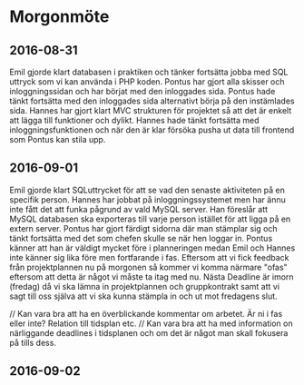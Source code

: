 # Morgonmöte
## 2016-08-31
Emil gjorde klart databasen i praktiken och tänker fortsätta jobba med SQL uttryck som vi kan använda i PHP koden.
Pontus har gjort alla skisser och inloggningssidan och har börjat med den inloggades sida. Pontus hade tänkt fortsätta med den inloggades sida alternativt börja på den instämlades sida.
Hannes har gjort klart MVC strukturen för projektet så att det är enkelt att lägga till funktioner och dylikt. Hannes hade tänkt fortsätta med inloggningsfunktionen och när den är klar försöka pusha ut data till frontend som Pontus kan stila upp.


## 2016-09-01
Emil gjorde klart SQLuttrycket för att se vad den senaste aktiviteten på en specifik person.
Hannes har jobbat på inloggningssystemet men har ännu inte fått det att funka pågrund av vald MySQL server. Han föreslår att MySQL databasen ska exporteras till varje person istället för att ligga på en extern server.
Pontus har gjort färdigt sidorna där man stämplar sig och tänkt fortsätta med det som chefen skulle se när hen loggar in.
Pontus känner att han är väldigt mycket före i planneringen medan Emil och Hannes inte känner sig lika före men fortfarande i fas.
Eftersom att vi fick feedback från projektplannen nu på morgonen så kommer vi komma närmare "ofas" eftersom att detta är något vi måste ta itag med nu.
Nästa Deadline är imorn (fredag) då vi ska lämna in projektplannen och gruppkontrakt samt att vi sagt till oss själva att vi ska kunna stämpla in och ut mot fredagens slut.

// Kan vara bra att ha en överblickande kommentar om arbetet. Är ni i fas eller inte? Relation till tidsplan etc.
// Kan vara bra att ha med information on närliggande deadlines i tidsplanen och om det är något man skall fokusera på tills dess.


## 2016-09-02
* Det har gått bra för Pontus, han har dock haft problem elementpositionering i HTMLen vilken han tänkte lösa idag med egen CSS fil. Pågrund av ändring i projektplanen så känner Pontus att han är i en halv dag före projektplaneringen. Pontus känner att han är 70% klar med det han jobar med vilket har en deadline vid nästkommande måndags slut.
* Det går bra för Emil. Han gjorde klart chefens tabell i SQL igår. Han jobbar numera på hur man gör massmatte i SQL då vi ska räkna ut tiden mellan två datum/tider flera gånger i samma SQL-fråga. Emil känner att han är i fas endligt den nya tidsplanen.
* Hannes känner sig i fas och har som mål att bli klar med loginfunktionen idag för att sedan börja jobba på incheckning och utcheckning.

## 2016-09-05
Vi blev klara fram till deadlinen som vi satt för fredagen vecka 35. Då vi skulle vara klara med login system, inlämningen av gruppkontrakt och projektplanen.
Pontus ligger i fas, på grund av störningar under dagen så kanske pontus kommer hamna efter minimalt. Lite css justeringar för stämpla ut sidan.
Hannes ligger ca två dagar före deadline, men eftersom Emil är borta en stund under onsdagen så kanske han falla efter lite men fortfarande vara före tidsplanen. Ska struktuera upp datahanteringen för adminpanelen.
Emil ligger i fas och blev färdig med det SQL uttryck han skulle fixa tills på fredagen, ska nu börja med att visa data via SQL uttryck.

## 2016-09-06
Hannes och Emil diskuterade en lösning kring hur man skulle strukturera dataflödet för histogramet. Pontus insåg att något han inte trodde var fixat var redan fixat. Vi hade inte så mycket tid att jobba igår så vi ligger på samma nivå som när vi började dagen igår mer eller mindre vilket är tråkigt. Vi skulle vilja veta hur många dagar som är plannerade att gå bort till ickeprojekt-aktiviteter så man kan plannera projektet efter det.

##2016-09-07
Hannes ska fixa buggar kring hur timmar printas ut. Hannes ligger även 3 dagar före enligt tids planen. Hannes funderar på om vi ska ha dagarna genererade i PHP helt.
Pontus ska kolla lite på Twig idag eftersom att han ligger en dag före och nästa sak han ska göra måste han vänta på Emil för att göra.
Emil ska göra lite PHP idag, han ska mata in data i tabellen där adminen/chefen ser sina arbetare och om de är instämplade eller inte. Emil ligger en dag för en dag före eftersom att han blev färdig med SQL uttrycken igår.
Imorgon kommer Pontus och Emil kolla genom den grafiska designen på hemsidan.

## 2016-09-08
Emil var frånvarande under början av morgonmötet igår då han var hos tandläkaren men fyllde senare in oss på vad han skulle göra, idag ska Emil och Pontus jobba med designen av sidan, då de ska gå igenom sidan och kolla om något behöver förtydligas, läggas till eller diskuteras med gruppen. Hannes tänker börja binda ihop resterande delar. Vi kommer även att ha besök av ännu ett företag vid 10:00 idag så lite tid kommer att gå bort där. Förutom det så tänker vi jobba på enligt tidsplanen så vi blir klara tills deadlinen, för tillfället ligger vi alla i fas, då Emil och Pontus känner att de ligger lite före. Deadlinen tills på fredag är klar en dag tidigare än den borde. Under gårdagen reflekterade vi över tidsplanen.

## 2016-09-08
Emil tänker jobba med ett SQL uttryck med en persons namn och efternamn, samt att slänga ihop alla timestamps som ligger i samma checkgroup på samma rad i en tabell så det ser ut något som |Emil|Gunnarsson|2016-09-8:30|2016-09-15:30|, för att visa när folk gick av och på skift.
Pontus ska göra den grafiska sidan för detta och Hannes kommer att göra PHP delen bakom allt detta. Detta förväntas vara klart idag. Om detta är klart idag så följer vi tidsplanen.
Igår blev Emil och Pontus klara med att gå igenom och fixa / justera sidan då vi ändrade titlar och texter. Hannes sydde ihop allt som fanns på frontend enda bak till databasen. Vår ursprungliga plan var att bli klara med funktionalliteten tills idag vilket vi blev färdiga med igår, därav lägger vi till lite extra funktioner idag.

## 2016-09-12
Pontus är sjuk men vi borde kunna jobba oss runt det.
Hannes och Emil ligger endligt tidsschemat då vi la till extrafunktioner i fredags.
På tidsplanen står det att vi ska implementera PHP-koden idag men är till största del klart så vi går vidare till nästa mål i tidsplanen.
Vad vi kommer göra idag är att fixa buggar såsom att få javascriptklockan att fungera och optimera urlvägarna för att göra det smidigt att ta sig runt på sidan.
Vi gick igenom betygskritereierna och kollade av vad vi hade och inte hade gjort.
Vi ligger efter på koddokumentationen i form av kommentarer. UMLen är utdaterad och behöver uppdateras. Vi upptäckte att vi var dom enda med versionkontroll bland grupperna. Det visar sig att använda git/github var en bra idé!


## 2016-09-13
Pontus är sjuk men bestämde sig för att åka hit ändå.
Igår lade Hannes till en progress bar på varje på statistiksvisningen. Lite okart vad en progress-bar längd är och vad det betyder att ha den uppfylld men vi hittar nog en lösning på det. Emil kommenterade en del kod igår. Hannes fixade så att temavalet finns kvar efter uppdatering av sidan och försvinner endast när man loggar ut. Hannes gjorde en omfaktorisering av Histogram koden och fixade en bugg som uppstod när man hade en instämpling och en utstämpling varpå utstämplingen är före instämplingen (mer om detta i hannes loggbok). Idag är tanken att Pontus och Emil ska flytta runt lite på knapparna på sidan då den nuvarande konfigurationen inte riktigt är 'up to par'. Hannes ska applicera patchen på länkproblement i adminpanelen som Pontus hittade. Emil ska slänga in data i databasen som vi kan buggtesta och använda för presentationen.

## 2016-09-14
* Pontus låter friskare än igår dock hostar han, epedimin fortsätter.
* Stefan sa åt Hannes att spela XBox mitt i mötet, så vi tog en liten puas. När Hannes var klar med XBox kidnappade Stefan Pontus och mötet blir försenat ännu mer.
* Emil och Pontus ska ut på jakt... Buggjakt. Som sista utväg kallar dom in Jeanette för en Air Strike.
* Utöver det kommer Emil lägga in data i databasen för att simulera en riktig arbetsplats.
* Hannes har som mål att lösa månadsaktivitetsexpansionen innan lunch.

## 2016-09-15
* Igår blev Hannes ledsen eftersom hans funktion inte fungerade. Hannes och Emil diskuterade runt problemet men löste det inte. Detta är den sista stora funktionen vi skulle vilja implementera. Emil matade in data i databasen och buggtestade med Pontus. Pontus bugg testade med Emil och flyttade lite på knappar på sidan för att få det att se lite bättre ut och mer symetriskt. Vi börja dagen med att hålla en presentation som är 5 minuter lång, efter detta ska vi jobba vidare med projektet efter lunch. Hannes ska twigifiera Pontus nya implement och kolla lite till på att expandera månader och ta med varje dag i det. (det är vad som krånglar) Emil ska rensa databasen på onödig data och se till så att alla buggar vi hittade igår fungerar. Pontus ska skriva på en utvärdering och plugga PHP. 